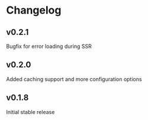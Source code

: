 # Changelog

## v0.2.1

Bugfix for error loading during SSR

## v0.2.0

Added caching support and more configuration options

## v0.1.8

Initial stable release
